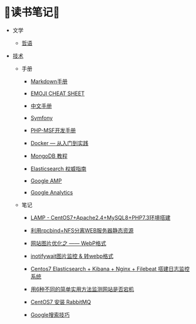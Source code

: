 # :blue_book:读书笔记:blue_book:

- 文学
	- [哲语](文学/哲语.md)

- [技术](技术/README.md)
	- 手册
		- [Markdown手册](https://help.github.com/cn/github/writing-on-github)

		- [EMOJI CHEAT SHEET](https://www.webfx.com/tools/emoji-cheat-sheet/)

		- [中文手册](https://www.php.net/manual/zh/)

		- [Symfony](https://symfony.com/doc/current/index.html#gsc.tab=0)

		- [PHP-MSF开发手册](https://pinguo.gitbooks.io/php-msf-docs/content/)

		- [Docker — 从入门到实践](https://yeasy.gitbooks.io/docker_practice/content/)

		- [MongoDB 教程](https://www.runoob.com/mongodb/mongodb-tutorial.html)

		- [Elasticsearch 权威指南](https://es.xiaoleilu.com/)

		- [Google AMP](https://amp.dev/zh_cn/)

		- [Google Analytics](https://developers.google.com/analytics)

	- 笔记
		- [LAMP - CentOS7+Apache2.4+MySQL8+PHP7.3环境搭建](技术/CentOS7-Apache2.4-MySQL8-PHP7.3.md)

		- [利用rpcbind+NFS分离WEB服务器静态资源](技术/利用rpcbind+NFS分离WEB服务器静态资源.md)

		- [网站图片优化之 —— WebP格式](技术/网站图片优化——WebP格式.md)

		- [inotifywait图片监控 & 转webp格式](技术/inotifywait图片监控转webp格式.md)

		- [Centos7 Elasticsearch + Kibana + Nginx + Filebeat 搭建日志监控系统](技术/Centos7+Elasticsearch+Kibana+Nginx+Filebeat搭建日志监控系统.md)

		- [用6种不同的简单实用方法监测网站是否宕机](技术/用6种不同的简单实用方法监测网站是否宕机.md)

		- [CentOS7 安装 RabbitMQ](技术/CentOS7安装RabbitMQ.md)

		- [Google搜索技巧](技术/Google搜索技巧.md)